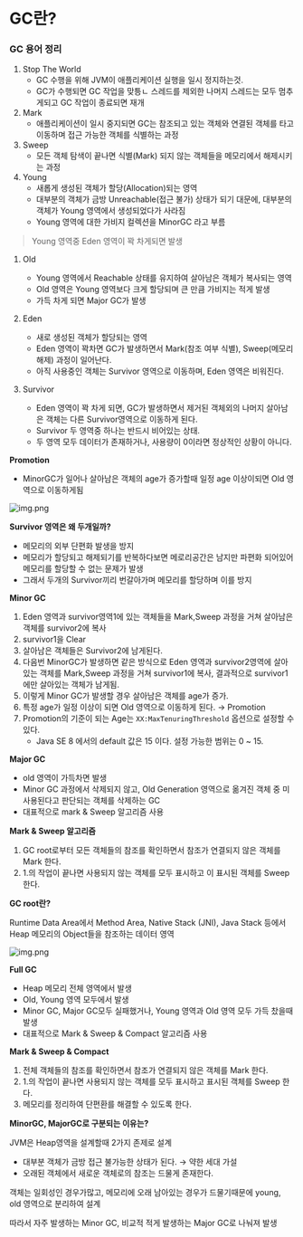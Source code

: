 # GC란?

### GC 용어 정리

1. Stop The World
    - GC 수행을 위해 JVM이 애플리케이션 실행을 일시 정지하는것.
    - GC가 수행되면 GC 작업을 맞틍ㄴ 스레드를 제외한 나머지 스레드는 모두 멈추게되고 GC 작업이 종료되면 재개
2. Mark
    - 애플리케이션이 일시 중지되면 GC는 참조되고 있는 객체와 연결된 객체를 타고 이동하며 접근 가능한 객체를 식별하는 과정
3. Sweep
    - 모든 객체 탐색이 끝나면 식별(Mark) 되지 않는 객체들을 메모리에서 해제시키는 과정
4. Young
    - 새롭게 생성된 객체가 할당(Allocation)되는 영역
    - 대부분의 객체가 금방 Unreachable(접근 불가) 상태가 되기 대문에, 대부분의 객체가 Young 영역에서 생성되었다가 사라짐
    - Young 영역에 대한 가비지 컬렉션을 MinorGC 라고 부름

> Young 영역중 Eden 영역이 꽉 차게되면 발생
>

1. Old
    - Young 영역에서 Reachable 상태를 유지하여 살아남은 객체가 복사되는 영역
    - Old 영역은 Young 영역보다 크게 할당되며 큰 만큼 가비지는 적게 발생
    - 가득 차게 되면 Major GC가 발생

1. Eden
    - 새로 생성된 객체가 할당되는 영역
    - Eden 영역이 꽉차면 GC가 발생하면서 Mark(참조 여부 식별), Sweep(메모리 해제) 과정이 일어난다.
    - 아직 사용중인 객체는 Survivor 영역으로 이동하며, Eden 영역은 비워진다.

1. Survivor
    - Eden 영역이 꽉 차게 되면, GC가 발생하면서 제거된 객체외의 나머지 살아남은 객체는 다른 Survivor영역으로 이동하게 된다.
    - Survivor 두 영역중 하나는 반드시 비어있는 상태.
    - 두 영역 모두 데이터가 존재하거나, 사용량이 0이라면 정상적인 상황이 아니다.

******************Promotion******************

- MinorGC가 일어나 살아남은 객체의 age가 증가할때 일정 age 이상이되면 Old 영역으로 이동하게됨

![img.png](gc_memory.png)

**Survivor 영역은 왜 두개일까?**

- 메모리의 외부 단편화 발생을 방지
- 메모리가 할당되고 해제되기를 반복하다보면 메로리공간은 남지만 파편화 되어있어 메모리를 할당할 수 없는 문제가 발생
- 그래서 두개의 Survivor끼리 번갈아가며 메모리를 할당하며 이를 방지

**Minor GC**

1. Eden 영역과 survivor영역1에 있는 객체들을 Mark,Sweep 과정을 거쳐 살아남은 객체를 survivor2에 복사
2. survivor1을 Clear
3. 살아남은 객체들은 Survivor2에 남게된다.
4. 다음번 MinorGC가 발생하면 같은 방식으로 Eden 영역과 survivor2영역에 살아있는 객체를 Mark,Sweep 과정을 거쳐 survivor1에 복사, 결과적으로 survivor1에만 살아있는 객체가 남게됨.
5. 이렇게 Minor GC가 발생할 경우 살아남은 객체를 age가 증가.
6. 특정 age가 일정 이상이 되면 Old 영역으로 이동하게 된다. → Promotion
7. Promotion의 기준이 되는 Age는 `XX:MaxTenuringThreshold` 옵션으로 설정할 수 있다.
    - Java SE 8 에서의 default 값은 15 이다. 설정 가능한 범위는 0 ~ 15.


**********Major GC**********

- old 영역이 가득차면 발생
- Minor GC 과정에서 삭제되지 않고, Old Generation 영역으로 옮겨진 객체 중 미사용된다고 판단되는 객체를 삭제하는 GC
- 대표적으로 mark & Sweep 알고리즘 사용

**************Mark & Sweep 알고리즘**************

1. GC root로부터 모든 객체들의 참조를 확인하면서 참조가 연결되지 않은 객체를 Mark 한다.
2. 1.의 작업이 끝나면 사용되지 않는 객체를 모두 표시하고 이 표시된 객체를 Sweep 한다.

**GC root란?**

Runtime Data Area에서 Method Area, Native Stack (JNI), Java Stack 등에서 Heap 메모리의 Object들을 참조하는 데이터 영역

![img.png](run_time_data_area.png)

**Full GC**

- Heap 메모리 전체 영역에서 발생
- Old, Young 영역 모두에서 발생
- Minor GC, Major GC모두 실패했거나, Young 영역과 Old 영역 모두 가득 찼을때 발생
- 대표적으로 Mark & Sweep & Compact 알고리즘 사용

**Mark & Sweep & Compact**

1. 전체 객체들의 참조를 확인하면서 참조가 연결되지 않은 객체를 Mark 한다.
2. 1.의 작업이 끝나면 사용되지 않는 객체를 모두 표시하고 표시된 객체를 Sweep 한다.
3. 메모리를 정리하여 단편환를 해결할 수 있도록 한다.

**************MinorGC, MajorGC로 구분되는 이유는?**************

JVM은 Heap영역을 설계할때 2가지 존제로 설계

- 대부분 객체가 금방 접근 불가능한 상태가 된다. → 약한 세대 가설
- 오래된 객체에서 새로운 객체로의 참조는 드물게 존재한다.

객체는 일회성인 경우가많고, 메모리에 오래 남아있는 경우가 드물기때문에 young, old 영역으로 분리하여 설계

따라서 자주 발생하는 Minor GC, 비교적 적게 발생하는 Major GC로 나눠져 발생